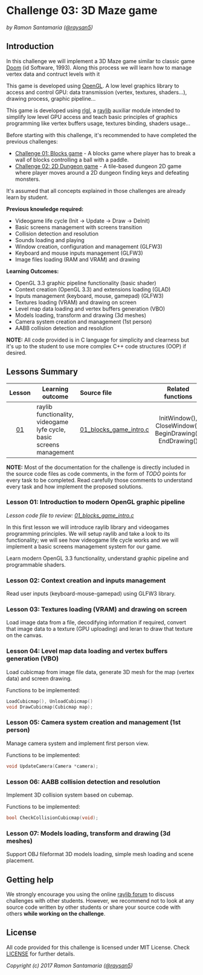 
# Challenge 03: 3D Maze game

*by Ramon Santamaria ([@raysan5](https://twitter.com/raysan5))*

## Introduction
In this challenge we will implement a 3D Maze game similar to classic game [Doom](https://en.wikipedia.org/wiki/Doom_(series)) (id Software, 1993). Along this process we will learn how to manage vertex data and contruct levels with it

This game is developed using [OpenGL](https://en.wikipedia.org/wiki/OpenGL). A low level graphics library to access and control GPU: data transmission (vertex, textures, shaders...), drawing process, graphic pipeline...

This game is developed using [rlgl](), a [raylib](http://www.raylib.com/) auxiliar module intended to simplify low level GPU access and teach basic principles of graphics programming like vertex buffers usage, textures binding, shaders usage...

Before starting with this challenge, it's recommended to have completed the previous challenges: 
 - [Challenge 01: Blocks game](../01_challenge_blocks) - A blocks game where player has to break a wall of blocks controlling a ball with a paddle.
 - [Challenge 02: 2D Dungeon game](../02_challenge_dungeon2d) - A tile-based dungeon 2D game where player moves around a 2D dungeon finding keys and defeating monsters.

It's assumed that all concepts explained in those challenges are already learn by student.

**Previous knowledge required:**
 - Videogame life cycle (Init -> Update -> Draw -> DeInit)
 - Basic screens management with screens transition
 - Collision detection and resolution
 - Sounds loading and playing
 - Window creation, configuration and management (GLFW3)
 - Keyboard and mouse inputs management (GLFW3)
 - Image files loading (RAM and VRAM) and drawing

**Learning Outcomes:**
 - OpenGL 3.3 graphic pipeline functionality (basic shader)
 - Context creation (OpenGL 3.3) and extensions loading (GLAD)
 - Inputs management (keyboard, mouse, gamepad) (GLFW3)
 - Textures loading (VRAM) and drawing on screen
 - Level map data loading and vertex buffers generation (VBO)
 - Models loading, transform and drawing (3d meshes)
 - Camera system creation and management (1st person)
 - AABB collision detection and resolution
 
**NOTE:** All code provided is in C language for simplicity and clearness but it's up to the student to use more complex C++ code structures (OOP) if desired.
 
## Lessons Summary

Lesson | Learning outcome | Source file | Related functions
:-----:|------------------|:------------|:-----------------:
[01](#lesson-01-introduction-to-raylib-and-videogames-programming) | raylib functionality, <br>videogame lyfe cycle, <br>basic screens management | [01_blocks_game_intro.c](lessons/01_blocks_game_intro.c) | InitWindow(), CloseWindow(), <br>BeginDrawing(), EndDrawing()

**NOTE:** Most of the documentation for the challenge is directly included in the source code files as code comments, in the form of *TODO* points for every task to be completed. Read carefully those comments to understand every task and how implement the proposed solutions.

### Lesson 01: Introduction to modern OpenGL graphic pipeline

*Lesson code file to review: [01_blocks_game_intro.c](lessons/01_blocks_game_intro.c)*

In this first lesson we will introduce raylib library and videogames programming principles. We will setup raylib and take a look to its functionality; we will see how videogame life cycle works and we will implement a basic screens management system for our game.

Learn modern OpenGL 3.3 functionality, understand graphic pipeline and programmable shaders.

### Lesson 02: Context creation and inputs management

Read user inputs (keyboard-mouse-gamepad) using GLFW3 library.

### Lesson 03: Textures loading (VRAM) and drawing on screen

Load image data from a file, decodifying information if required, convert that image data to a texture (GPU uploading) and leran to draw that texture on the canvas.

### Lesson 04: Level map data loading and vertex buffers generation (VBO)

Load cubicmap from image file data, generate 3D mesh for the map (vertex data) and screen drawing.

Functions to be implemented:
```c
LoadCubicmap(), UnloadCubicmap()
void DrawCubicmap(Cubicmap map);
```

### Lesson 05: Camera system creation and management (1st person)

Manage camera system and implement first person view.

Functions to be implemented:
```c
void UpdateCamera(Camera *camera);
```

### Lesson 06: AABB collision detection and resolution

Implement 3D collision system based on cubemap.

Functions to be implemented:
```c
bool CheckCollisionCubicmap(void);
```

### Lesson 07: Models loading, transform and drawing (3d meshes)

Support OBJ fileformat 3D models loading, simple mesh loading and scene placement.

## Getting help 
We strongly encourage you using the online [raylib forum](forum.raylib.com) to discuss challenges with other students. However, we recommend not to look at any source code written by other students or share your source code with others **while working on the challenge**.

## License
All code provided for this challenge is licensed under MIT License. Check [LICENSE](../LICENSE) for further details.

*Copyright (c) 2017 Ramon Santamaria ([@raysan5](https://twitter.com/raysan5))*
